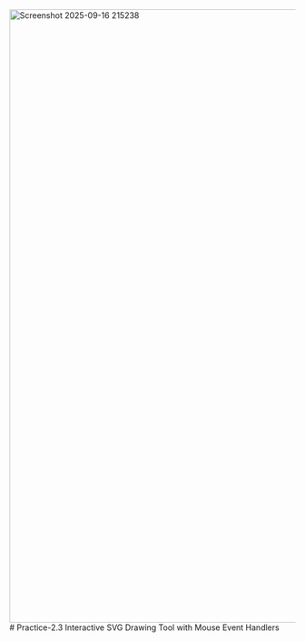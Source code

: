 <img width="1919" height="1079" alt="Screenshot 2025-09-16 215238" src="https://github.com/user-attachments/assets/a1e07013-4e0b-4315-8d91-4f67b665782f" />
# Practice-2.3
 Interactive SVG Drawing Tool with Mouse Event Handlers
